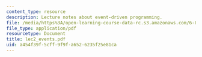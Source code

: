 ```yaml
---
content_type: resource
description: Lecture notes about event-driven programming.
file: /media/https%3A/open-learning-course-data-rc.s3.amazonaws.com/6-824-distributed-computer-systems-engineering-spring-2006/a454f39f5cff9f9fa6526235f25e81ca_lec2_events.pdf
file_type: application/pdf
resourcetype: Document
title: lec2_events.pdf
uid: a454f39f-5cff-9f9f-a652-6235f25e81ca
---
```


